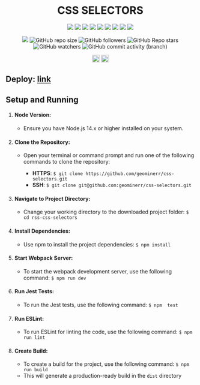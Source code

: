 <h1 align="center"> CSS SELECTORS</h1>

<p align="center">
  <img src="https://img.shields.io/badge/HTML5-E34F26?style=for-the-badge&logo=html5&logoColor=white">
  <img src="https://img.shields.io/badge/CSS3-1572B6?style=for-the-badge&logo=css3&logoColor=white">
  <img src="https://img.shields.io/badge/TypeScript-007ACC?style=for-the-badge&logo=typescript&logoColor=white">
  <img src="https://img.shields.io/badge/Sass-CC6699?style=for-the-badge&logo=sass&logoColor=white">
  <img src="https://img.shields.io/badge/Jest-C21325?style=for-the-badge&logo=jest&logoColor=white">
  <img src="https://img.shields.io/badge/Webpack-8DD6F9?style=for-the-badge&logo=Webpack&logoColor=white">
  <img src="https://img.shields.io/badge/eslint-3A33D1?style=for-the-badge&logo=eslint&logoColor=white">
  <img src="https://img.shields.io/badge/prettier-1A2C34?style=for-the-badge&logo=prettier&logoColor=F7BA3E">
  <img src="https://img.shields.io/badge/VSCode-0078D4?style=for-the-badge&logo=visual%20studio%20code&logoColor=white">
</p>

<p align="center">
  <img src="https://img.shields.io/github/directory-file-count/geominerr/css-selectors/rss-css-selectors">
  <img alt="GitHub repo size" src="https://img.shields.io/github/repo-size/geominerr/css-selectors">
  <img alt="GitHub followers" src="https://img.shields.io/github/followers/geominerr">
  <img alt="GitHub Repo stars" src="https://img.shields.io/github/stars/geominerr/css-selectors">
  <img alt="GitHub watchers" src="https://img.shields.io/github/watchers/geominerr/css-selectors">
  <img alt="GitHub commit activity (branch)" src="https://img.shields.io/github/commit-activity/t/geominerr/css-selectors">
</p>

<p align="center">
  <img src="https://img.shields.io/badge/made_by-geominerr-orange?style=plastic&link=https%3A%2F%2Fgithub.com%2Fgeominerr%2F" height='20px'>
  <img src="https://img.shields.io/badge/deploy-gh_pages-green?style=plastic&link=https%3A%2F%2Frolling-scopes-school.github.io%2Fgeominerr-JSFE2023Q1%2Frss-css-selectors%2F" height='20px'>
</p>

## Deploy: [link](https://rolling-scopes-school.github.io/geominerr-JSFE2023Q1/rss-css-selectors/)

## Setup and Running

1. #### Node Version:

   - Ensure you have Node.js 14.x or higher installed on your system.

2. #### Clone the Repository:

   - Open your terminal or command prompt and run one of the following commands to clone the repository:

     - **HTTPS**: `$ git clone https://github.com/geominerr/css-selectors.git`
     - **SSH**: `$ git clone git@github.com:geominerr/css-selectors.git`

3. #### Navigate to Project Directory:

   - Change your working directory to the downloaded project folder: `$ cd rss-css-selectors`

4. #### Install Dependencies:

   - Use npm to install the project dependencies: `$ npm install`

5. #### Start Webpack Server:

   - To start the webpack development server, use the following command: `$ npm run dev`

6. #### Run Jest Tests:

   - To run the Jest tests, use the following command: `$ npm  test`

7. #### Run ESLint:

   - To run ESLint for linting the code, use the following command: `$ npm run lint`

8. #### Create Build:

   - To create a build for the project, use the following command: `$ npm run build`
   - This will generate a production-ready build in the `dist` directory
